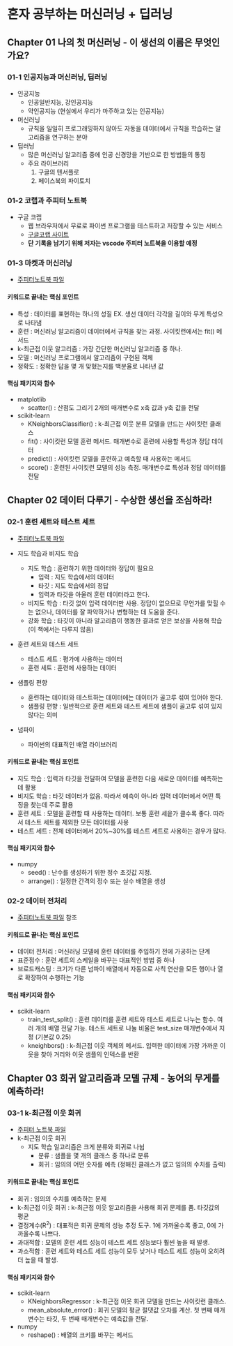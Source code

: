 # 혼자 공부하는 머신러닝 + 딥러닝

## Chapter 01 나의 첫 머신러닝 - 이 생선의 이름은 무엇인가요?


### 01-1 인공지능과 머신러닝, 딥러닝
- 인공지능
    - 인공일반지능, 강인공지능
    - 약인공지능 (현실에서 우리가 마주하고 있는 인공지능)
- 머신러닝
    - 규칙을 일일히 프로그래밍하지 않아도 자동을 데이터에서 규칙을 학습하는 알고리즘을 연구하는 분야
- 딥러닝
    - 많은 머신러닝 알고리즘 중에 인공 신경망을 기반으로 한 방법들의 통칭
    - 주요 라이브러리
        1. 구글의 텐서플로
        2. 페이스북의 파이토치

### 01-2 코랩과 주피터 노트북
- 구글 코랩
    - 웹 브라우저에서 무료로 파이썬 프로그램을 테스트하고 저장할 수 있는 서비스
    - [구글코랩 사이트](https://colab.research.google.com/)
    - **단 기록을 남기기 위해 저자는 vscode 주피터 노트북을 이용할 예정**

### 01-3 마켓과 머신러닝
- [주피터노트북 파일](notes/BreamAndSmelt01.ipynb)

#### 키워드로 끝내는 핵심 포인트
- 특성 : 데이터를 표현하는 하나의 성질 EX. 생선 데이터 각각을 길이와 무게 특성으로 나타냄
- 훈련 : 머신러닝 알고리즘이 데이터에서 규칙을 찾는 과정. 사이킷런에서는 fit() 메서드
- k-최근접 이웃 알고리즘 : 가장 간단한 머신러닝 알고리즘 중 하나. 
- 모델 : 머신러닝 프로그램에서 알고리즘이 구현된 객체
- 정확도 : 정확한 답을 몇 개 맞혔는지를 백분율로 나타낸 값

#### 핵심 패키지와 함수
- matplotlib
    - scatter() : 산점도 그리기 2개의 매개변수로 x축 값과 y축 값을 전달
- scikit-learn
    - KNeighborsClassifier() : k-최근접 이웃 분류 모델을 만드는 사이킷런 클래스
    - fit() : 사이킷런 모델 훈련 메서드. 매개변수로 훈련에 사용할 특성과 정답 데이터
    - predict() : 사이킷런 모델을 훈련하고 예측할 때 사용하는 메서드
    - score() : 훈련된 사이킷런 모델의 성능 측정. 매개변수로 특성과 정답 데이터를 전달

## Chapter 02 데이터 다루기 - 수상한 생선을 조심하라!

### 02-1 훈련 세트와 테스트 세트
- [주피터노트북 파일](notes/BreamAndSmelt02.ipynb)
- 지도 학습과 비지도 학습
    - 지도 학습 : 훈련하기 위한 데이터와 정답이 필요요
        - 입력 : 지도 학습에서의 데이터
        - 타깃 : 지도 학습에서의 정답
        - 입력과 타깃을 아울러 훈련 데이터라고 한다. 
    - 비지도 학습 : 타깃 없이 입력 데이터만 사용. 정답이 없으므로 무언가를 맞힐 수는 없으나, 데이터를 잘 파악하거나 변형하는 데 도움을 준다.
    - 강화 학습 : 타깃이 아니라 알고리즘이 행동한 결과로 얻은 보상을 사용해 학습 (이 책에서는 다루지 않음)

- 훈련 세트와 테스트 세트
    - 테스트 세트 : 평가에 사용하는 데이터
    - 훈련 세트 : 훈련에 사용하는 데이터

- 샘플링 편향
    - 훈련하는 데이터와 테스트하는 데이터에는 데이터가 골고루 섞여 있어야 한다.
    - 샘플링 편향 : 일반적으로 훈련 세트와 테스트 세트에 샘플이 골고루 섞여 있지 않다는 의미

- 넘파이
    - 파이썬의 대표적인 배열 라이브러리
#### 키워드로 끝내는 핵심 포인트
- 지도 학습 : 입력과 타깃을 전달하여 모델을 훈련한 다음 새로운 데이터를 예측하는 데 활용
- 비지도 학습 : 타깃 데이터가 없음. 따라서 예측이 아니라 입력 데이터에서 어떤 특징을 찾는데 주로 활용
- 훈련 세트 : 모델을 훈련할 때 사용하는 데이터. 보통 훈련 세읕가 클수록 좋다. 따라서 테스트 세트를 제외한 모든 데이터를 사용
- 테스트 세트 : 전체 데이터에서 20%~30%를 테스트 세트로 사용하는 경우가 많다.

#### 핵심 패키지와 함수
- numpy
    - seed() : 난수를 생성하기 위한 정수 초깃값 지정.
    - arrange() : 일정한 간격의 정수 또는 실수 배열을 생성

### 02-2 데이터 전처리
- [주피터노트북 파일](notes/BreamAndSmelt03.ipynb) 참조

#### 키워드로 끝나는 핵심 포인트
- 데이터 전처리 : 머신러닝 모델에 훈련 데이터를 주입하기 전에 가공하는 단계
- 표준점수 : 훈련 세트의 스케일을 바꾸는 대표적인 방법 중 하나
- 브로드캐스팅 : 크기가 다른 넘파이 배열에서 자동으로 사칙 연산을 모든 행이나 열로 확장하여 수행하는 기능

#### 핵심 패키지와 함수
- scikit-learn
    - train_test_split() : 훈련 데이터를 훈련 세트와 테스트 세트로 나누는 함수. 여러 개의 배열 전달 가능. 테스트 세트로 나눌 비율은 test_size 매개변수에서 지정 (기본값 0.25)
    - kneighbors() : k-최근접 이웃 객체의 메서드. 입력한 데이터에 가장 가까운 이웃을 찾아 거리와 이웃 샘플의 인덱스를 반환

## Chapter 03 회귀 알고리즘과 모델 규제 - 농어의 무게를 예측하라!

### 03-1 k-최근접 이웃 회귀
- [주피터 노트북 파일](notes/perch01.ipynb)
- k-최근접 이웃 회귀
    - 지도 학습 일고리즘은 크게 분류와 회귀로 나뉨
        - 분류 : 샘플을 몇 개의 클래스 중 하나로 분류
        - 회귀 : 임의의 어떤 숫자를 예측 (정해진 클래스가 없고 임의의 수치를 출력)

#### 키워드로 끝내는 핵심 포인트
- 회귀 : 임의의 수치를 예측하는 문제
- k-최근접 이웃 회귀 : k-최근접 이웃 알고리즘을 사용해 회귀 문제를 품. 타깃값의 평균
- 결정계수(R<sup>2</sup>) : 대표적은 회귀 문제의 성능 추정 도구. 1에 가까울수록 좋고, 0에 가까울수록 나쁘다.
- 과대적합 : 모델의 훈련 세트 성능이 테스트 세트 성능보다 훨씬 높을 때 발생.
- 과소적합 : 훈련 세트와 테스트 세트 성능이 모두 낮거나 테스트 세트 성능이 오히려 더 높을 때 발생.

#### 핵심 패키지와 함수
- scikit-learn
    - KNeighborsRegressor : k-최근접 이웃 회귀 모델을 만드는 사이킷런 클래스.
    - mean_absolute_error() : 회귀 모델의 평균 절댓값 오차를 계산. 첫 번째 매개변수는 타깃, 두 번째 매개변수는 예측값을 전달.
- numpy
    - reshape() : 배열의 크키를 바꾸는 메서드